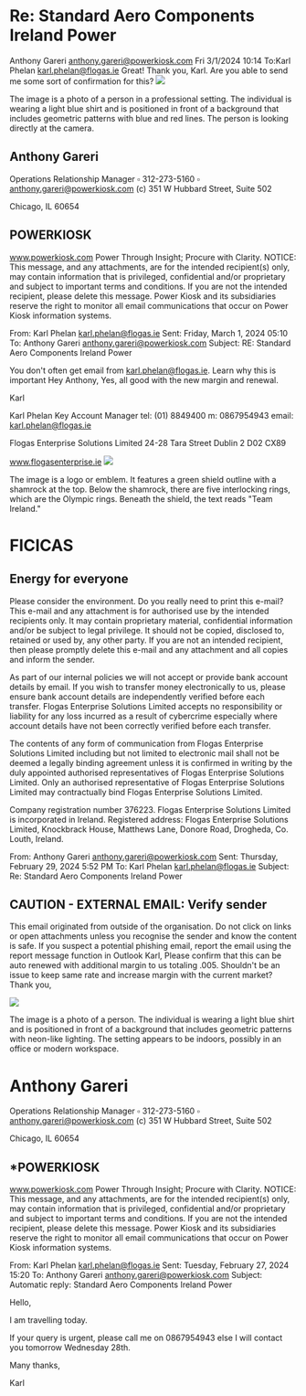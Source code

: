 # Re: Standard Aero Components Ireland Power 

Anthony Gareri <anthony.gareri@powerkiosk.com>
Fri 3/1/2024 10:14
To:Karl Phelan <karl.phelan@flogas.ie>
Great!
Thank you, Karl.
Are you able to send me some sort of confirmation for this?
![](images/img-0.jpeg)

The image is a photo of a person in a professional setting. The individual is wearing a light blue shirt and is positioned in front of a background that includes geometric patterns with blue and red lines. The person is looking directly at the camera.

## Anthony Gareri

Operations Relationship Manager
$\square$ 312-273-5160
$\square$ anthony.gareri@powerkiosk.com
(c) 351 W Hubbard Street, Suite 502

Chicago, IL 60654

## POWERKIOSK

www.powerkiosk.com
Power Through Insight; Procure with Clarity.
NOTICE: This message, and any attachments, are for the intended recipient(s) only, may contain information that is privileged, confidential and/or proprietary and subject to important terms and conditions. If you are not the intended recipient, please delete this message. Power Kiosk and its subsidiaries reserve the right to monitor all email communications that occur on Power Kiosk information systems.

From: Karl Phelan <karl.phelan@flogas.ie>
Sent: Friday, March 1, 2024 05:10
To: Anthony Gareri <anthony.gareri@powerkiosk.com>
Subject: RE: Standard Aero Components Ireland Power

You don't often get email from karl.phelan@flogas.ie. Learn why this is important
Hey Anthony,
Yes, all good with the new margin and renewal.

Karl

Karl Phelan
Key Account Manager
tel: (01) 8849400
m: 0867954943
email: karl.phelan@flogas.ie

Flogas Enterprise Solutions Limited
24-28 Tara Street
Dublin 2
D02 CX89

www.flogasenterprise.ie
![](images/img-1.jpeg)

The image is a logo or emblem. It features a green shield outline with a shamrock at the top. Below the shamrock, there are five interlocking rings, which are the Olympic rings. Beneath the shield, the text reads "Team Ireland."

# FICICAS 

## Energy for everyone

Please consider the environment. Do you really need to print this e-mail?
This e-mail and any attachment is for authorised use by the intended recipients only. It may contain proprietary material, confidential information and/or be subject to legal privilege. It should not be copied, disclosed to, retained or used by, any other party. If you are not an intended recipient, then please promptly delete this e-mail and any attachment and all copies and inform the sender.

As part of our internal policies we will not accept or provide bank account details by email. If you wish to transfer money electronically to us, please ensure bank account details are independently verified before each transfer. Flogas Enterprise Solutions Limited accepts no responsibility or liability for any loss incurred as a result of cybercrime especially where account details have not been correctly verified before each transfer.

The contents of any form of communication from Flogas Enterprise Solutions Limited including but not limited to electronic mail shall not be deemed a legally binding agreement unless it is confirmed in writing by the duly appointed authorised representatives of Flogas Enterprise Solutions Limited. Only an authorised representative of Flogas Enterprise Solutions Limited may contractually bind Flogas Enterprise Solutions Limited.

Company registration number 376223. Flogas Enterprise Solutions Limited is incorporated in Ireland. Registered address: Flogas Enterprise Solutions Limited, Knockbrack House, Matthews Lane, Donore Road, Drogheda, Co. Louth, Ireland.

From: Anthony Gareri <anthony.gareri@powerkiosk.com>
Sent: Thursday, February 29, 2024 5:52 PM
To: Karl Phelan <karl.phelan@flogas.ie>
Subject: Re: Standard Aero Components Ireland Power

## CAUTION - EXTERNAL EMAIL: Verify sender

This email originated from outside of the organisation. Do not click on links or open attachments unless you recognise the sender and know the content is safe. If you suspect a potential phishing email, report the email using the report message function in Outlook
Karl,
Please confirm that this can be auto renewed with additional margin to us totaling .005.
Shouldn't be an issue to keep same rate and increase margin with the current market?
Thank you,

![](images/img-2.jpeg)

The image is a photo of a person. The individual is wearing a light blue shirt and is positioned in front of a background that includes geometric patterns with neon-like lighting. The setting appears to be indoors, possibly in an office or modern workspace.

# Anthony Gareri 

Operations Relationship Manager
$\square$ 312-273-5160
$\square$ anthony.gareri@powerkiosk.com
(c) 351 W Hubbard Street, Suite 502

Chicago, IL 60654

## *POWERKIOSK

www.powerkiosk.com
Power Through Insight; Procure with Clarity.
NOTICE: This message, and any attachments, are for the intended recipient(s) only, may contain information that is privileged, confidential and/or proprietary and subject to important terms and conditions. If you are not the intended recipient, please delete this message. Power Kiosk and its subsidiaries reserve the right to monitor all email communications that occur on Power Kiosk information systems.

From: Karl Phelan <karl.phelan@flogas.ie>
Sent: Tuesday, February 27, 2024 15:20
To: Anthony Gareri <anthony.gareri@powerkiosk.com>
Subject: Automatic reply: Standard Aero Components Ireland Power

Hello,

I am travelling today.

If your query is urgent, please call me on 0867954943 else I will contact you tomorrow Wednesday 28th.

Many thanks,

Karl
